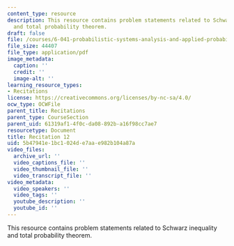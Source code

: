 ```yaml
---
content_type: resource
description: This resource contains problem statements related to Schwarz inequality
  and total probability theorem.
draft: false
file: /courses/6-041-probabilistic-systems-analysis-and-applied-probability-fall-2010/5b47941e1bc1024de7aae982b104a87a_MIT6_041F10_rec12.pdf
file_size: 44407
file_type: application/pdf
image_metadata:
  caption: ''
  credit: ''
  image-alt: ''
learning_resource_types:
- Recitations
license: https://creativecommons.org/licenses/by-nc-sa/4.0/
ocw_type: OCWFile
parent_title: Recitations
parent_type: CourseSection
parent_uid: 61319af1-4f0c-da08-892b-a16f98cc7ae7
resourcetype: Document
title: Recitation 12
uid: 5b47941e-1bc1-024d-e7aa-e982b104a87a
video_files:
  archive_url: ''
  video_captions_file: ''
  video_thumbnail_file: ''
  video_transcript_file: ''
video_metadata:
  video_speakers: ''
  video_tags: ''
  youtube_description: ''
  youtube_id: ''
---
```

This resource contains problem statements related to Schwarz inequality and total probability theorem.